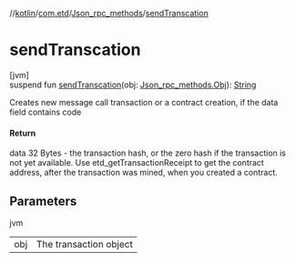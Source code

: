 //[kotlin](../../../index.md)/[com.etd](../index.md)/[Json_rpc_methods](index.md)/[sendTranscation](send-transcation.md)

# sendTranscation

[jvm]\
suspend fun [sendTranscation](send-transcation.md)(obj: [Json_rpc_methods.Obj](-obj/index.md)): [String](https://kotlinlang.org/api/latest/jvm/stdlib/kotlin/-string/index.html)

Creates new message call transaction or a contract creation, if the data field contains code

#### Return

data 32 Bytes - the transaction hash, or the zero hash if the transaction is not yet available. Use etd_getTransactionReceipt to get the contract address, after the transaction was mined, when you created a contract.

## Parameters

jvm

| | |
|---|---|
| obj | The transaction object |
